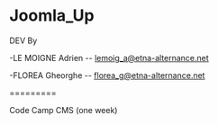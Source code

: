 Joomla_Up
=========
DEV By

-LE MOIGNE Adrien -- lemoig_a@etna-alternance.net

-FLOREA Gheorghe -- florea_g@etna-alternance.net

=========

Code Camp CMS (one week)

